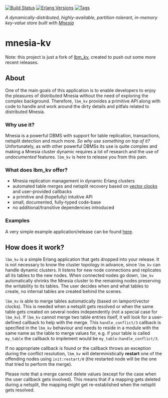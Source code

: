 [![Build Status][gh-actions-badge]][gh-actions]
[![Erlang Versions][erlang-badge]][versions]
[![Tags][github-tags-badge]][github-tags]

*A dynamically-distributed, highly-available, partition-tolerant, in-memory
key-value store built with [Mnesia](http://www.erlang.org/doc/apps/mnesia/)*

# mnesia-kv

Note: this project is just a fork of [lbm_kv](https://github.com/lindenbaum/lbm_kv), created to push out some more recent releases.

## About

One of the main goals of this application is to enable developers to enjoy the
pleasures of distributed Mnesia without the need of exploring the complex
background. Therefore, `lbm_kv` provides a primitive API along with code to
handle and work around the dirty details and pitfals related to distributed
Mnesia.

### Why use it?

Mnesia is a powerful DBMS with support for table replication, transactions,
netsplit detection and much more. _So why use something on top of it?_
Unfortunately, as with other powerful DBMSs its use is quite complex and making
a Mnesia cluster dynamic requires a lot of research and the use of
_undocumented_ features. `lbm_kv` is here to release you from this pain.

### What does lbm_kv offer?

* Mnesia replication management in dynamic Erlang clusters
* automated table merges and netsplit recovery based on
  [vector clocks](https://en.wikipedia.org/wiki/Vector_clock) and user-provided
  callbacks
* a primitive and (hopefully) intuitive API
* small, documented, fully-typed code-base
* no additional/transitive dependencies introduced

### Examples

A very simple example application/release can be found
[here](https://github.com/lindenbaum/sequencer_sample).

## How does it work?

`lbm_kv` is a simple Erlang application that gets dropped into your release. It
is not necessary to know the cluster topology in advance, since `lbm_kv` can
handle dynamic clusters. It listens for new node connections and replicates all
its tables to the new nodes. When connected nodes go down, `lbm_kv`
automatically shrinks the Mnesia cluster to the remaining nodes preserving the
writability to its tables. The user decides when and what tables to create, no
internal tables are created behind the scenes.

`lbm_kv` is able to merge tables automatically (based on lamport/vector clocks).
This is needed when a netsplit gets resolved or when the same table gets created
on several nodes independently (not a special case for `lbm_kv`). If `lbm_kv`
cannot merge two table entries itself, it will look for a user-defined callback
to help with the merge. This `handle_conflict/3` callback is specified in the
`lbm_kv` behaviour and needs to reside in a module with the same name as the
table to merge values for, e.g. if your table is called `my_table` the callback
to implement would be `my_table:handle_conflict/3`.

If no appropriate callback is found or the callback throws an exception during
the conflict resolution, `lbm_kv` will deterministically __restart__ one of the
offending nodes using `init:restart/0` (the restarted node will be the one that
tried to perform the merge).

Please note that a merge cannot delete values (except for the case when the
user callback gets involved). This means that if a mapping gets deleted during
a netsplit, the mapping might get re-established when the netsplit gets
resolved.

[//]: ---Named-Links---

[gh-actions-badge]: https://github.com/erlsci/mnesia-kv/workflows/ci%2Fcd/badge.svg
[gh-actions]: https://github.com/erlsci/mnesia-kv/actions
[erlang-badge]: https://img.shields.io/badge/erlang-21%20to%2026-blue.svg
[versions]: https://github.com/erlsci/mnesia-kv/blob/master/.github/workflows/cicd.yml
[github-tags]: https://github.com/erlsci/mnesia-kv/tags
[github-tags-badge]: https://img.shields.io/github/tag/erlsci/mnesia-kv.svg
